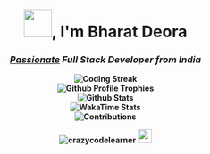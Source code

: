 <h1 align="center"><img height="50"
    src="https://i.giphy.com/G4OvmYxQAQyvUqhHTh.webp">, I'm <b>Bharat&nbsp;Deora<b></h1>
<h3 align="center"><em><u>Passionate</u> Full Stack Developer from India</em></h3>

<div align="center">
  <picture>
    <source media="(prefers-color-scheme: dark)"
      srcset="https://github-readme-streak-stats.herokuapp.com?user=crazycodelearner&theme=aura&hide_border=true&background=00000000">
    <img
      src="https://github-readme-streak-stats.herokuapp.com?user=crazycodelearner&hide_border=true&background=00000000"
      alt="Coding Streak" />
  </picture><br>
  <picture>
    <source media="(prefers-color-scheme: dark)"
      srcset="https://github-profile-trophy-lovat.vercel.app/?username=crazycodelearner&margin-w=13&margin-h=13&column=4&no-bg=true&no-frame=true&theme=juicyfresh">
    <img
      src="https://github-profile-trophy-lovat.vercel.app/?username=crazycodelearner&margin-w=13&margin-h=13&column=4&no-bg=true&no-frame=true"
      alt="Github Profile Trophies" />
  </picture><br>
  <picture>
    <source media="(prefers-color-scheme: dark)"
      srcset="https://github-stats-beta-six.vercel.app/api?username=crazycodelearner&show_icons=true&hide_border=true&bg_color=00000000&locale=en&text_bold=false&theme=aura&custom_title=Stats&card_width=496px">
    <img align="top"
      src="https://github-stats-beta-six.vercel.app/api?username=crazycodelearner&show_icons=true&hide_border=true&bg_color=00000000&locale=en&text_bold=false&custom_title=Stats&card_width=496px"
      alt="Github Stats" />
  </picture>
</div>

<div align="center">
  <picture>
    <source media="(prefers-color-scheme: dark)"
      srcset="https://github-stats-beta-six.vercel.app/api/wakatime?username=bharatdeora&hide_border=true&layout=compact&bg_color=00000000&theme=aura&custom_title=Time%20Invested%20in%20Coding">
    <img
      src="https://github-stats-beta-six.vercel.app/api/wakatime?username=bharatdeora&hide_border=true&layout=compact&bg_color=00000000&custom_title=Time%20Invested%20in%20Coding"
      alt="WakaTime Stats" />
  </picture>
</div>

<div align="center">
  <picture>
    <source media="(prefers-color-scheme: dark)"
      srcset="https://github-pro-stats.vercel.app/api/isocalendar?user=crazycodelearner&duration=full-year&hide_title=true&theme=aura">
    <img
      src="https://github-pro-stats.vercel.app/api/isocalendar?hide_title=true&user=crazycodelearner&duration=full-year"
      alt="Contributions" />
  </picture>
</div>

<p align="center">
  <img src="https://komarev.com/ghpvc/?username=crazycodelearner&label=Views&color=orange&base=0"
    alt="crazycodelearner" />
  <img height="25" src="https://i.giphy.com/10a8AOSeP6Rqfu.webp">
</p>
